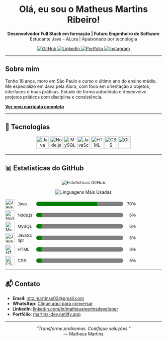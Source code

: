 <h1 align="center">Olá, eu sou o Matheus Martins Ribeiro!</h1>

<p align="center">
  <strong>Desenvolvedor Full Stack em formação | Futuro Engenheiro de Software</strong><br/>
  Estudante Java - ALura | Apaixonado por tecnologia
</p>

<p align="center">
  <a href="https://github.com/MartnsProjetos" target="_blank">
    <img src="https://img.shields.io/badge/GitHub-000?style=for-the-badge&logo=github&logoColor=white" alt="GitHub" />
  </a>
  <a href="https://www.linkedin.com/in/matheusmartnsdeveloper" target="_blank">
    <img src="https://img.shields.io/badge/LinkedIn-0A66C2?style=for-the-badge&logo=linkedin&logoColor=white" alt="LinkedIn" />
  </a>
  <a href="https://martins-dev.netlify.app" target="_blank">
    <img src="https://img.shields.io/badge/Portfólio-111?style=for-the-badge&logo=vercel&logoColor=white" alt="Portfólio" />
  </a>
  <a href="https://instagram.com" target="_blank">
    <img src="https://img.shields.io/badge/Instagram-E4405F?style=for-the-badge&logo=instagram&logoColor=white" alt="Instagram" />
  </a>
</p>

---

## Sobre mim
Tenho 18 anos, moro em São Paulo e curso o último ano do ensino médio. Me especializo em Java pela Alura, com foco em orientação a objetos, interfaces e boas práticas. Estudo de forma autodidata e desenvolvo projetos práticos com disciplina e consistência.

[**Ver meu currículo completo**](https://drive.google.com/file/d/1NIsSKXQMM-jtBu_uM1CWehjT_W96e3g5/view?usp=sharing)

---

## 🚀 Tecnologias

<p align="center">
  <img src="https://cdn.jsdelivr.net/gh/devicons/devicon/icons/java/java-original.svg" width="40" height="40" title="Java" />
  <img src="https://cdn.worldvectorlogo.com/logos/nodejs-icon.svg" width="40" height="40" title="Node.js" />
  <img src="https://cdn.jsdelivr.net/gh/devicons/devicon/icons/mysql/mysql-original.svg" height="40" title="MySQL" />

  <img src="https://cdn.jsdelivr.net/gh/devicons/devicon/icons/javascript/javascript-original.svg" width="40" height="40" title="JavaScript" />
  <img src="https://cdn.jsdelivr.net/gh/devicons/devicon/icons/html5/html5-original.svg" width="40" height="40" title="HTML" />
  <img src="https://cdn.jsdelivr.net/gh/devicons/devicon/icons/css3/css3-original.svg" width="40" height="40" title="CSS" />
  <img src="https://cdn.jsdelivr.net/gh/devicons/devicon/icons/git/git-original.svg" width="40" height="40" title="Git" />
</p>


---

## 📊 Estatísticas do GitHub

<p align="center">
  <img src="https://github-readme-stats.vercel.app/api?username=MartnsProjetos&show_icons=true&theme=radical&hide=prs,issues" alt="Estatísticas GitHub" />
</p>
<p align="center">
  <img src="https://github-readme-stats.vercel.app/api/top-langs/?username=MartnsProjetos&layout=compact&theme=radical" alt="Linguagens Mais Usadas" />
</p>
<div style="max-width: 420px; font-family: Arial, sans-serif;">

  <div style="display: flex; align-items: center; gap: 10px; margin-bottom: 6px;">
    <img src="https://cdn.jsdelivr.net/gh/devicons/devicon/icons/java/java-original.svg" width="30" height="30" title="Java" />
    <span style="width: 50px;">Java</span>
    <progress value="70" max="100" style="flex-grow: 1; height: 14px; border-radius: 7px; overflow: hidden;"></progress>
    <span style="width: 30px; text-align: right;">70%</span>
  </div>

  <div style="display: flex; align-items: center; gap: 10px; margin-bottom: 6px;">
    <img src="https://cdn.worldvectorlogo.com/logos/nodejs-icon.svg" width="30" height="30" title="Node.js" />
    <span style="width: 50px;">Node.js</span>
    <progress value="6" max="100" style="flex-grow: 1; height: 14px; border-radius: 7px; overflow: hidden;"></progress>
    <span style="width: 30px; text-align: right;">6%</span>
  </div>

  <div style="display: flex; align-items: center; gap: 10px; margin-bottom: 6px;">
    <img src="https://cdn.jsdelivr.net/gh/devicons/devicon/icons/mysql/mysql-original.svg" width="30" height="30" title="MySQL" />
    <span style="width: 50px;">MySQL</span>
    <progress value="6" max="100" style="flex-grow: 1; height: 14px; border-radius: 7px; overflow: hidden;"></progress>
    <span style="width: 30px; text-align: right;">6%</span>
  </div>

  <div style="display: flex; align-items: center; gap: 10px; margin-bottom: 6px;">
    <img src="https://cdn.jsdelivr.net/gh/devicons/devicon/icons/javascript/javascript-original.svg" width="30" height="30" title="JavaScript" />
    <span style="width: 50px;">JavaScript</span>
    <progress value="6" max="100" style="flex-grow: 1; height: 14px; border-radius: 7px; overflow: hidden;"></progress>
    <span style="width: 30px; text-align: right;">6%</span>
  </div>

  <div style="display: flex; align-items: center; gap: 10px; margin-bottom: 6px;">
    <img src="https://cdn.jsdelivr.net/gh/devicons/devicon/icons/html5/html5-original.svg" width="30" height="30" title="HTML" />
    <span style="width: 50px;">HTML</span>
    <progress value="6" max="100" style="flex-grow: 1; height: 14px; border-radius: 7px; overflow: hidden;"></progress>
    <span style="width: 30px; text-align: right;">6%</span>
  </div>

  <div style="display: flex; align-items: center; gap: 10px;">
    <img src="https://cdn.jsdelivr.net/gh/devicons/devicon/icons/css3/css3-original.svg" width="30" height="30" title="CSS" />
    <span style="width: 50px;">CSS</span>
    <progress value="6" max="100" style="flex-grow: 1; height: 14px; border-radius: 7px; overflow: hidden;"></progress>
    <span style="width: 30px; text-align: right;">6%</span>
  </div>

</div>



---

## 📬 Contato

- **Email**: mtz.martinss03@gmail.com  
- **WhatsApp**: [Clique aqui para conversar](https://wa.me/5511963822159)  
- **LinkedIn**: [linkedin.com/in/matheusmartnsdeveloper](https://www.linkedin.com/in/matheusmartnsdeveloper)  
- **Portfólio**: [martins-dev.netlify.app](https://martins-dev.netlify.app/)

---

<p align="center"><em>“Transforme problemas. Codifique soluções.”</em><br/>— Matheus Martins</p> 
